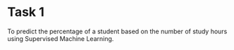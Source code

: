 # Task 1
To predict the percentage of a student based on the number of study hours using Supervised Machine Learning.
